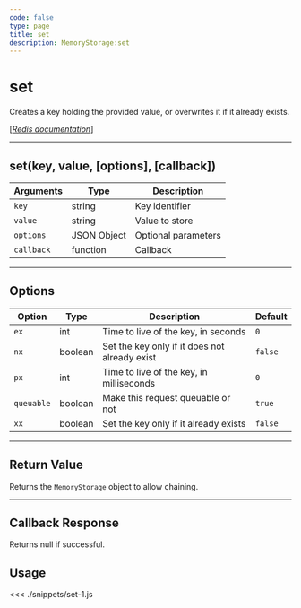```yaml
---
code: false
type: page
title: set
description: MemoryStorage:set
---
```


# set

Creates a key holding the provided value, or overwrites it if it already exists.

[[_Redis documentation_]](https://redis.io/commands/set)

---

## set(key, value, [options], [callback])

| Arguments  | Type        | Description         |
| ---------- | ----------- | ------------------- |
| `key`      | string      | Key identifier      |
| `value`    | string      | Value to store      |
| `options`  | JSON Object | Optional parameters |
| `callback` | function    | Callback            |

---

## Options

| Option     | Type    | Description                                   | Default |
| ---------- | ------- | --------------------------------------------- | ------- |
| `ex`       | int     | Time to live of the key, in seconds           | `0`     |
| `nx`       | boolean | Set the key only if it does not already exist | `false` |
| `px`       | int     | Time to live of the key, in milliseconds      | `0`     |
| `queuable` | boolean | Make this request queuable or not             | `true`  |
| `xx`       | boolean | Set the key only if it already exists         | `false` |

---

## Return Value

Returns the `MemoryStorage` object to allow chaining.

---

## Callback Response

Returns null if successful.

## Usage

<<< ./snippets/set-1.js
